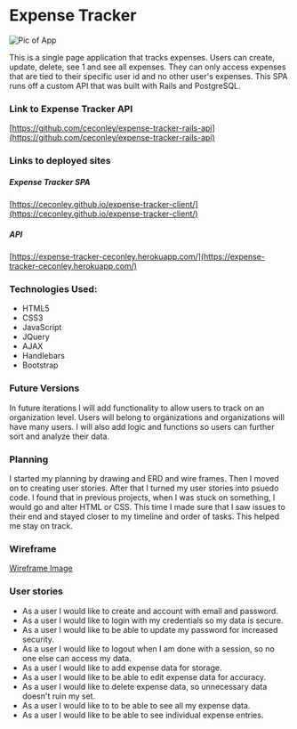 # Expense Tracker

![Pic of App](https://github.com/ceconley/daily-fantasy-champs-client/blob/master/public/ET.png "App")

This is a single page application that tracks expenses. Users can create, update, delete, see 1 and see all expenses. They can only access expenses that are tied to their specific user id and no other user's expenses. This SPA runs off a custom API that was built with Rails and PostgreSQL.

### Link to Expense Tracker API

[https://github.com/ceconley/expense-tracker-rails-api](https://github.com/ceconley/expense-tracker-rails-api)

### Links to deployed sites
##### Expense Tracker SPA
[https://ceconley.github.io/expense-tracker-client/](https://ceconley.github.io/expense-tracker-client/)
##### API
[https://expense-tracker-ceconley.herokuapp.com/](https://expense-tracker-ceconley.herokuapp.com/)

### Technologies Used:
* HTML5
* CSS3
* JavaScript
* JQuery
* AJAX
* Handlebars
* Bootstrap

### Future Versions
In future iterations I will add functionality to allow users to track on an organization level.  Users will belong to organizations and organizations will have many users.  I will also add logic and functions so users can further sort and analyze their data.

### Planning
I started my planning by drawing and ERD and wire frames.  Then I moved on to creating user stories.  After that I turned my user stories into psuedo code.  I found that in previous projects, when I was stuck on something, I would go and alter HTML or CSS.  This time I made sure that I saw issues to their end and stayed closer to my timeline and order of tasks.  This helped me stay on track.

### Wireframe
[Wireframe Image](https://github.com/ceconley/expense-tracker-client/blob/master/public/wireframe.jpg)

### User stories
- As a user I would like to create and account with email and password.
- As a user I would like to login with my credentials so my data is secure.
- As a user I would like to be able to update my password for increased security.
- As a user I would like to logout when I am done with a session, so no one else can access my data.
- As a user I would like to add expense data for storage.
- As a user I would like to be able to edit expense data for accuracy.
- As a user I would like to delete expense data, so unnecessary data doesn't ruin my set.
- As a user I would like to to be able to see all my expense data.
- As a user I would like to be able to see individual expense entries.
